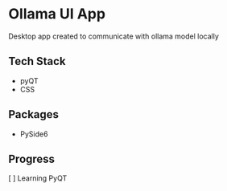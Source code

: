 # Ollama UI App
Desktop app created to communicate with ollama model locally

## Tech Stack

- pyQT
- CSS

## Packages

- PySide6

## Progress

[ ] Learning PyQT